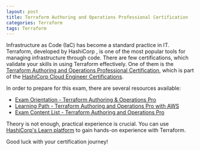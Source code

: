 ```yaml
---
layout: post
title: Terraform Authoring and Operations Professional Certification
categories: Terraform
tags: Terraform
---
```


Infrastructure as Code (IaC) has become a standard practice in IT. Terraform, developed by HashiCorp , is one of the most popular tools for managing infrastructure through code. There are few certifications, which validate your skills in using Terraform effectively. One of them is the [Terraform Authoring and Operations Professional Certification](https://developer.hashicorp.com/terraform/tutorials/pro-cert), which is part of the [HashiCorp Cloud Engineer Certifications](https://developer.hashicorp.com/certifications). 

In order to prepare for this exam, there are several resources available:
- [Exam Orientation - Terraform Authoring & Operations Pro](https://developer.hashicorp.com/terraform/tutorials/pro-cert/pro-orientation)
- [Learning Path - Terraform Authoring and Operations Pro with AWS](https://developer.hashicorp.com/terraform/tutorials/pro-cert/pro-study)
- [Exam Content List - Terraform Authoring and Operations Pro](https://developer.hashicorp.com/terraform/tutorials/pro-cert/pro-review)

Theory is not enough, practical experience is crucial. You can use [HashiCorp's Learn platform](https://learn.hashicorp.com/terraform) to gain hands-on experience with Terraform.

Good luck with your certification journey!
